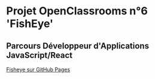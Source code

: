 <h1>Projet OpenClassrooms n°6 'FishEye'</h1>
<h2>Parcours Développeur d'Applications JavaScript/React</h2>
<a href="https://yanbtd.github.io/YannickBertrand_6_10012022-Front-End-FishEye/">Fisheye sur GitHub Pages</a>

